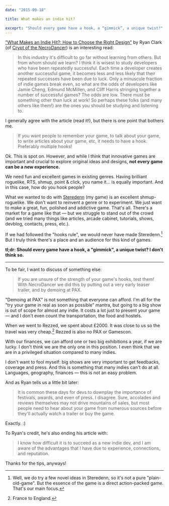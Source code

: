 ```yaml
---
date: "2015-09-18"

title: What makes an indie hit?

exceprt: "Should every game have a hook, a “gimmick”, a unique twist?"
---
```


["What Makes an Indie Hit?: How to Choose the Right Design"](http://www.gamasutra.com/blogs/RyanClark/20150917/253842/What_Makes_an_Indie_Hit_How_to_Choose_the_Right_Design.php) by Ryan Clark (of [Crypt of the NecroDancer](http://necrodancer.com/)) is an interesting read:

> In this industry it's difficult to go far without learning from others. But from whom should we learn? I think it is wisest to study developers who have been repeatedly successful. Each time a developer creates another successful game, it becomes less and less likely that their repeated successes have been due to luck. Only a minuscule fraction of indie games break even, so what are the odds of developers like Jamie Cheng, Edmund McMillen, and Cliff Harris stringing together a number of successful games? The odds are low. There must be something other than luck at work! So perhaps these folks (and many others like them!) are the ones you should be studying and listening to.

I generally agree with the article (read it!), but there is one point that bothers me.

> If you want people to remember your game, to talk about your game, to write articles about your game, etc, it needs to have a hook. Preferably multiple hooks!

Ok. This is spot on. However, and while I think that innovative games are important and crucial to explore original ideas and designs, **not every game can be a new experience.**

We need fun and excellent games in existing genres. Having brilliant roguelike, RTS, shmup, point & click, you name it… is equally important. And in this case, how do you hook people?

What we wanted to do with [Steredenn](http://steredenn.pixelnest.io) (my game) is an excellent shmup-roguelike. We don't want to reinvent a genre or to experiment. We just want to make a great, fun, polished and addictive game. That's all. There's a market for a game like that — but we struggle to stand out of the crowd (and we tried many things like articles, arcade cabinet, tutorials, shows, devblog, contacts, press, etc.).

If we had followed the "hooks rule", we would never have made Steredenn.[^1] But I truly think there's a place and an audience for this kind of games.

**tl;dr: Should every game have a hook, a "gimmick", a unique twist? I don't think so.**

---

To be fair, I want to discuss of something else:

> If you are unsure of the strength of your game's hooks, test them! With NecroDancer we did this by putting out a very early teaser trailer, and by demoing at PAX.

"Demoing at PAX" is not something that everyone can afford. I'm all for the "try your game in real as soon as possible" mantra, but going to a big show is out of scope for almost any indie. It costs a lot just to present your game — and I don't even count the transportation, the food and hostels.

When we went to Rezzed, we spent about £2000. It was close to us so the travel was very cheap.[^2] Rezzed is also no PAX or Gamescon.

With our finances, we can afford one or two big exhibitions a year, if we are lucky. I don't think we are the only one in this position. I even think that we are in a privileged situation compared to many indies.

I don't want to fool myself: big shows are very important to get feedbacks, coverage and press. And this is something that many indies can't do at all. Languages, geography, finances — this is not an easy problem.

And as Ryan tells us a little bit later:

> It is common these days for devs to downplay the importance of festivals, awards, and even of press. I disagree. Sure, accolades and reviews themselves may not drive mountains of sales, but most people need to hear about your game from numerous sources before they'll actually watch a trailer or buy the game.

Exactly. :)

To Ryan's credit, he's also ending his article with:

> I know how difficult it is to succeed as a new indie dev, and I am aware of the advantages that I have due to experience, connections, and reputation.

Thanks for the tips, anyways!


[^1]: Well, we do try a few novel ideas in Steredenn, so it's not a pure "plain-old-game". But the essence of the game is a direct action-packed game. That's our main focus.
[^2]: France to England.
